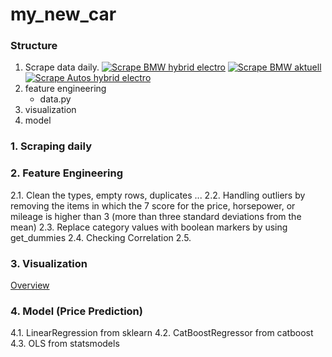 # my_new_car
### Structure
1. Scrape data daily.
[![Scrape BMW hybrid electro](https://github.com/JeanneDuPre/my_new_car/actions/workflows/bmw_hybrid_electro.yml/badge.svg)](https://github.com/JeanneDuPre/my_new_car/actions/workflows/bmw_hybrid_electro.yml)
[![Scrape BMW aktuell](https://github.com/JeanneDuPre/my_new_car/actions/workflows/bmw_aktuell.yml/badge.svg)](https://github.com/JeanneDuPre/my_new_car/actions/workflows/bmw_aktuell.yml)
[![Scrape Autos hybrid electro](https://github.com/JeanneDuPre/my_new_car/actions/workflows/autos_hybrid_electro.yml/badge.svg)](https://github.com/JeanneDuPre/my_new_car/actions/workflows/autos_hybrid_electro.yml)
2. feature engineering
   - data.py
3. visualization
4. model

### 1. Scraping daily

### 2. Feature Engineering
2.1. Clean the types, empty rows, duplicates ...
2.2. Handling outliers by removing the items in which the 7 score for the price, horsepower, or mileage is higher than 3 (more than three standard deviations from the mean)
2.3. Replace category values with boolean markers by using get_dummies
2.4. Checking Correlation 
2.5. 
### 3. Visualization
[Overview](https://github.com/JeanneDuPre/my_new_car/blob/main/images/BMW_vs_TESLA.pdf)



### 4. Model (Price Prediction)
4.1. LinearRegression from sklearn
4.2. CatBoostRegressor from catboost
4.3. OLS from statsmodels


